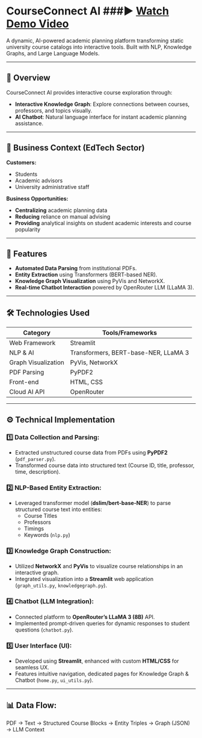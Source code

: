# CourseConnect AI ###▶️ [Watch Demo Video](https://drive.google.com/file/d/13AsalUA6Q_Wvq3weQIiJvv_aazSv-OjN/view?usp=sharing)


A dynamic, AI-powered academic planning platform transforming static university course catalogs into interactive tools. Built with NLP, Knowledge Graphs, and Large Language Models.

---

## 🚀 Overview

CourseConnect AI provides interactive course exploration through:

- **Interactive Knowledge Graph**: Explore connections between courses, professors, and topics visually.
- **AI Chatbot**: Natural language interface for instant academic planning assistance.

---

## 🎯 Business Context (EdTech Sector)

**Customers:**  
- Students  
- Academic advisors  
- University administrative staff  

**Business Opportunities:**  
- **Centralizing** academic planning data  
- **Reducing** reliance on manual advising  
- **Providing** analytical insights on student academic interests and course popularity  

---

## 🎯 Features

- **Automated Data Parsing** from institutional PDFs.
- **Entity Extraction** using Transformers (BERT-based NER).
- **Knowledge Graph Visualization** using PyVis and NetworkX.
- **Real-time Chatbot Interaction** powered by OpenRouter LLM (LLaMA 3).

---

## 🛠️ Technologies Used

| Category           | Tools/Frameworks                     |
|--------------------|--------------------------------------|
| Web Framework      | Streamlit                            |
| NLP & AI           | Transformers, BERT-base-NER, LLaMA 3 |
| Graph Visualization| PyVis, NetworkX                      |
| PDF Parsing        | PyPDF2                               |
| Front-end          | HTML, CSS                            |
| Cloud AI API       | OpenRouter                           |

---

## ⚙️ Technical Implementation

### 1️⃣ Data Collection and Parsing:
- Extracted unstructured course data from PDFs using **PyPDF2** (`pdf_parser.py`).
- Transformed course data into structured text (Course ID, title, professor, time, description).

### 2️⃣ NLP-Based Entity Extraction:
- Leveraged transformer model (**dslim/bert-base-NER**) to parse structured course text into entities:
  - Course Titles  
  - Professors  
  - Timings  
  - Keywords (`nlp.py`)

### 3️⃣ Knowledge Graph Construction:
- Utilized **NetworkX** and **PyVis** to visualize course relationships in an interactive graph.
- Integrated visualization into a **Streamlit** web application (`graph_utils.py`, `knowledgegraph.py`).

### 4️⃣ Chatbot (LLM Integration):
- Connected platform to **OpenRouter’s LLaMA 3 (8B)** API.
- Implemented prompt-driven queries for dynamic responses to student questions (`chatbot.py`).

### 5️⃣ User Interface (UI):
- Developed using **Streamlit**, enhanced with custom **HTML/CSS** for seamless UX.
- Features intuitive navigation, dedicated pages for Knowledge Graph & Chatbot (`home.py`, `ui_utils.py`).

---

## 📊 Data Flow:
PDF → Text → Structured Course Blocks → Entity Triples → Graph (JSON) → LLM Context
